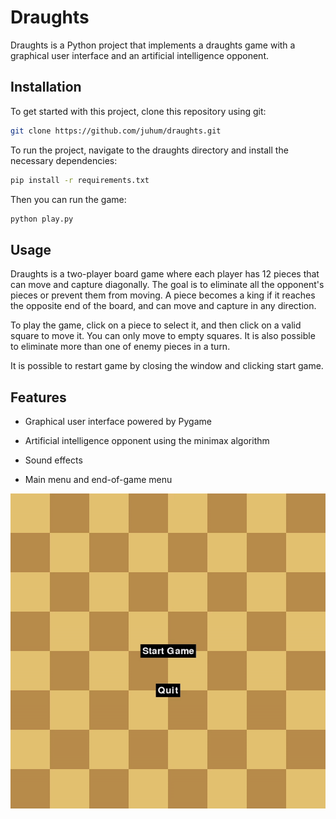 # Draughts

Draughts is a Python project that implements a draughts game with a graphical user interface and an artificial intelligence opponent.



## Installation
To get started with this project, clone this repository using git:

```bash
git clone https://github.com/juhum/draughts.git
```

To run the project, navigate to the draughts directory and install the necessary dependencies:

```bash
pip install -r requirements.txt
```
Then you can run the game:

```bash
python play.py
```

## Usage

Draughts is a two-player board game where each player has 12 pieces that can move and capture diagonally. The goal is to eliminate all the opponent's pieces or prevent them from moving. A piece becomes a king if it reaches the opposite end of the board, and can move and capture in any direction.



To play the game, click on a piece to select it, and then click on a valid square to move it. You can only move to empty squares. It is also possible to eliminate more than one of enemy pieces in a turn. 



It is possible to restart game by closing the window and clicking start game. 



## Features

- Graphical user interface powered by Pygame

- Artificial intelligence opponent using the minimax algorithm

- Sound effects

- Main menu and end-of-game menu


![showcase](https://github.com/juhum/draughts/blob/main/misc/showcase.gif)